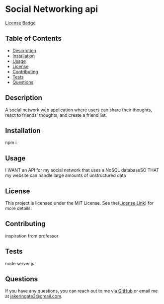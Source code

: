 # Social Networking api

[License Badge](https://img.shields.io/badge/license-MIT-blue.svg)

## Table of Contents
- [Description](#description)
- [Installation](#installation)
- [Usage](#usage)
- [License](#license)
- [Contributing](#contributing)
- [Tests](#tests)
- [Questions](#questions)

## Description
A social network web application where users can share their thoughts, react to friends' thoughts, and create a friend list.

## Installation
npm i

## Usage
I WANT an API for my social network that uses a NoSQL databaseSO THAT my website can handle large amounts of unstructured data

## License
  This project is licensed under the MIT License. See the([License Link](https://opensource.org/licenses/MIT)) for more details.

## Contributing
inspiration from professor

## Tests
node server.js

## Questions
If you have any questions, you can reach out to me via [GitHub](https://github.com/JAKES-CLOUD-SPACE) or email me at jakeringate3@gmail.com.